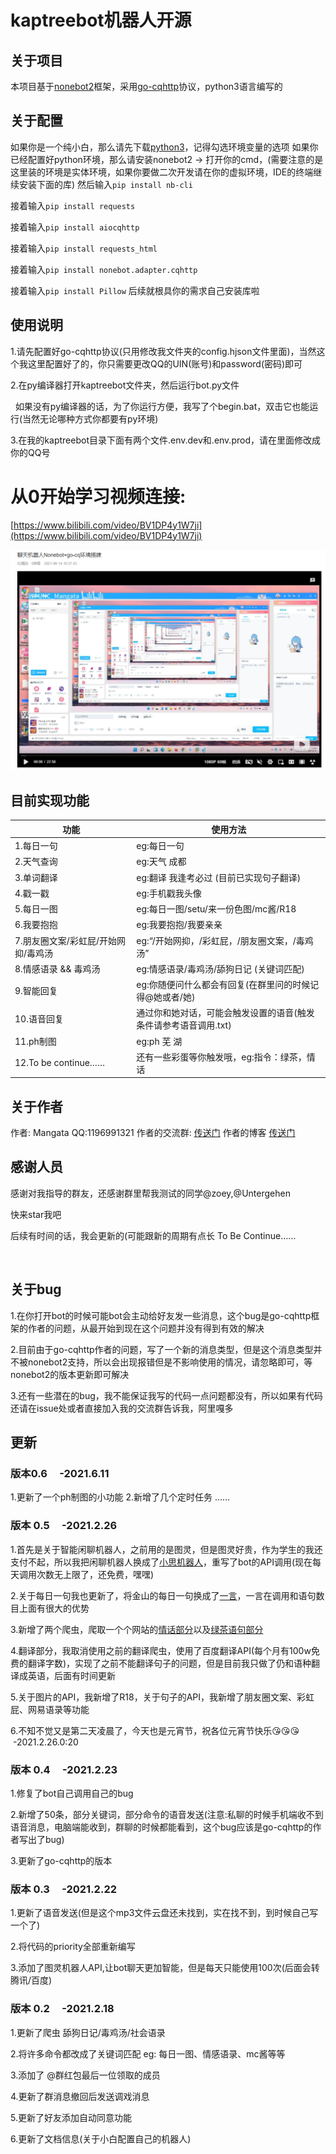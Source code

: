 # kaptreebot机器人开源

## 关于项目

本项目基于[nonebot2]( https://v2.nonebot.dev/)框架，采用[go-cqhttp]( https://github.com/Mrs4s/go-cqhttp)协议，python3语言编写的

## 关于配置
如果你是一个纯小白，那么请先下载[python3]( https://www.python.org/)，记得勾选环境变量的选项
如果你已经配置好python环境，那么请安装nonebot2 -> 打开你的cmd，(需要注意的是这里装的环境是实体环境，如果你要做二次开发请在你的虚拟环境，IDE的终端继续安装下面的库)
然后输入`pip install nb-cli`

接着输入`pip install requests`

接着输入`pip install aiocqhttp`

接着输入`pip install requests_html`

接着输入`pip install nonebot.adapter.cqhttp`

接着输入`pip install Pillow`
后续就根具你的需求自己安装库啦

## 使用说明
1.请先配置好go-cqhttp协议(只用修改我文件夹的config.hjson文件里面)，当然这个我这里配置好了的，你只需要更改QQ的UIN(账号)和password(密码)即可
&nbsp;

2.在py编译器打开kaptreebot文件夹，然后运行bot.py文件

&nbsp;
如果没有py编译器的话，为了你运行方便，我写了个begin.bat，双击它也能运行(当然无论哪种方式你都要有py环境)

3.在我的kaptreebot目录下面有两个文件.env.dev和.env.prod，请在里面修改成你的QQ号



# 从0开始学习视频连接:

[https://www.bilibili.com/video/BV1DP4y1W7ji](https://www.bilibili.com/video/BV1DP4y1W7ji)

![image-20210818144520047](image-20210818144520047.png)

## 目前实现功能
|功能                   |使用方法
--|--
|1.每日一句                        |eg:每日一句
|2.天气查询                        |eg:天气 成都
|3.单词翻译                         |eg:翻译 我逢考必过 (目前已实现句子翻译)
|4.戳一戳                              |eg:手机戳我头像
|5.每日一图                             |eg:每日一图/setu/来一份色图/mc酱/R18
|6.我要抱抱                              |eg:我要抱抱/我要亲亲
|7.朋友圈文案/彩虹屁/开始网抑/毒鸡汤     |eg:“/开始网抑，/彩虹屁，/朋友圈文案，/毒鸡汤”
|8.情感语录 && 毒鸡汤                   |eg:情感语录/毒鸡汤/舔狗日记 (关键词匹配)
|9.智能回复                             |eg:你随便问什么都会有回复(在群里问的时候记得@她或者/她)
|10.语音回复                             |通过你和她对话，可能会触发设置的语音(触发条件请参考语音调用.txt)
|11.ph制图                            |eg:ph 芜 湖
|12.To be continue……                    |还有一些彩蛋等你触发哦，eg:指令：绿茶，情话

## 关于作者
作者: Mangata
QQ:1196991321
作者的交流群: [传送门]( https://jq.qq.com/?_wv=1027&k=UwKSTvSn)
作者的博客 [传送门]( https://www.cnblogs.com/Mangata/)

## 感谢人员
感谢对我指导的群友，还感谢群里帮我测试的同学@zoey,@Untergehen

快来star我吧

后续有时间的话，我会更新的(可能跟新的周期有点长 To Be Continue……

&nbsp;
&nbsp;
&nbsp;

## 关于bug
1.在你打开bot的时候可能bot会主动给好友发一些消息，这个bug是go-cqhttp框架的作者的问题，从最开始到现在这个问题并没有得到有效的解决

2.目前由于go-cqhttp作者的问题，写了一个新的消息类型，但是这个消息类型并不被nonebot2支持，所以会出现报错但是不影响使用的情况，请忽略即可，等nonebot2的版本更新即可解决

3.还有一些潜在的bug，我不能保证我写的代码一点问题都没有，所以如果有代码还请在issue处或者直接加入我的交流群告诉我，阿里嘎多

## 更新

### 版本0.6 &nbsp;&nbsp;&nbsp;&nbsp;-2021.6.11 
1.更新了一个ph制图的小功能
2.新增了几个定时任务
……
### 版本 0.5  &nbsp;&nbsp;&nbsp;&nbsp;-2021.2.26 
1.首先是关于智能闲聊机器人，之前用的是图灵，但是图灵好贵，作为学生的我还支付不起，所以我把闲聊机器人换成了[小思机器人](https://console.ownthink.com/)，重写了bot的API调用(现在每天调用次数无上限了，还免费，嘿嘿)

2.关于每日一句我也更新了，将金山的每日一句换成了[一言](https://pa-1251215871.cos-website.ap-chengdu.myqcloud.com/)，一言在调用和语句数目上面有很大的优势

3.新增了两个爬虫，爬取一个个网站的[情话部分](https://lovelive.tools/)以及[绿茶语句部分](https://lovelive.tools/)

4.翻译部分，我取消使用之前的翻译爬虫，使用了百度翻译API(每个月有100w免费的翻译字数)，实现了之前不能翻译句子的问题，但是目前我只做了仍和语种翻译成英语，后面有时间更新

5.关于图片的API，我新增了R18，关于句子的API，我新增了朋友圈文案、彩虹屁、网易语录等功能

6.不知不觉又是第二天凌晨了，今天也是元宵节，祝各位元宵节快乐😘😘😘 &nbsp; &nbsp;-2021.2.26.0:20

### 版本 0.4  &nbsp;&nbsp;&nbsp;&nbsp;-2021.2.23
1.修复了bot自己调用自己的bug

2.新增了50条，部分关键词，部分命令的语音发送(注意:私聊的时候手机端收不到语音消息，电脑端能收到，群聊的时候都能看到，这个bug应该是go-cqhttp的作者写出了bug)

3.更新了go-cqhttp的版本


### 版本 0.3 &nbsp;&nbsp;&nbsp;&nbsp;-2021.2.22
1.更新了语音发送(但是这个mp3文件云盘还未找到，实在找不到，到时候自己写一个了)

2.将代码的priority全部重新编写

3.添加了图灵机器人API,让bot聊天更加智能，但是每天只能使用100次(后面会转腾讯/百度)


### 版本 0.2 &nbsp;&nbsp;&nbsp;&nbsp;-2021.2.18
1.更新了爬虫 舔狗日记/毒鸡汤/社会语录

2.将许多命令都改成了关键词匹配 eg: 每日一图、情感语录、mc酱等等

3.添加了 @群红包最后一位领取的成员

4.更新了群消息撤回后发送调戏消息

5.更新了好友添加自动同意功能

6.更新了文档信息(关于小白配置自己的机器人)
